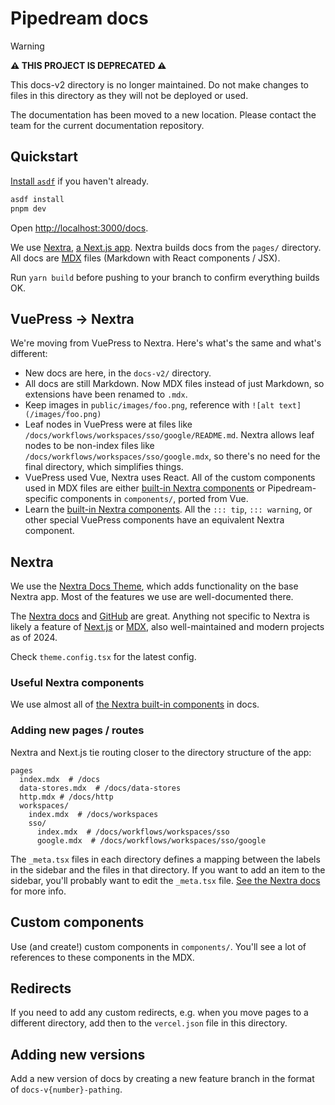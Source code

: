 # Pipedream docs

> [!WARNING]
> **⚠️ THIS PROJECT IS DEPRECATED ⚠️**
> 
> This docs-v2 directory is no longer maintained. Do not make changes to files in this directory as they will not be deployed or used.
> 
> The documentation has been moved to a new location. Please contact the team for the current documentation repository.

## Quickstart

[Install `asdf`](https://asdf-vm.com/guide/getting-started.html) if you haven't already.

```bash
asdf install
pnpm dev
```

Open [http://localhost:3000/docs](http://localhost:3000/docs).

We use [Nextra](https://nextra.site/docs), [a Next.js app](https://nextjs.org/docs). Nextra builds docs from the `pages/` directory. All docs are [MDX](https://mdxjs.com/) files (Markdown with React components / JSX).

Run `yarn build` before pushing to your branch to confirm everything builds OK.

## VuePress -> Nextra

We're moving from VuePress to Nextra. Here's what's the same and what's different:

- New docs are here, in the `docs-v2/` directory.
- All docs are still Markdown. Now MDX files instead of just Markdown, so extensions have been renamed to `.mdx`.
- Keep images in `public/images/foo.png`, reference with `![alt text](/images/foo.png)`
- Leaf nodes in VuePress were at files like `/docs/workflows/workspaces/sso/google/README.md`. Nextra allows leaf nodes to be non-index files like `/docs/workflows/workspaces/sso/google.mdx`, so there's no need for the final directory, which simplifies things.
- VuePress used Vue, Nextra uses React. All of the custom components used in MDX files are either [built-in Nextra components](https://nextra.site/docs/guide/built-ins) or Pipedream-specific components in `components/`, ported from Vue.
- Learn the [built-in Nextra components](https://nextra.site/docs/guide/built-ins). All the `::: tip`, `::: warning`, or other special VuePress components have an equivalent Nextra component.

## Nextra

We use the [Nextra Docs Theme](https://nextra.site/docs/docs-theme/start), which adds functionality on the base Nextra app. Most of the features we use are well-documented there.

The [Nextra docs](https://nextra.site/docs) and [GitHub](https://github.com/shuding/nextra) are great. Anything not specific to Nextra is likely a feature of [Next.js](https://nextjs.org/docs) or [MDX](https://mdxjs.com/), also well-maintained and modern projects as of 2024.

Check `theme.config.tsx` for the latest config.

### Useful Nextra components

We use almost all of [the Nextra built-in components](https://nextra.site/docs/guide/built-ins) in docs.

### Adding new pages / routes

Nextra and Next.js tie routing closer to the directory structure of the app:

```
pages
  index.mdx  # /docs
  data-stores.mdx  # /docs/data-stores
  http.mdx # /docs/http
  workspaces/
    index.mdx  # /docs/workspaces
    sso/
      index.mdx  # /docs/workflows/workspaces/sso
      google.mdx  # /docs/workflows/workspaces/sso/google
```

The `_meta.tsx` files in each directory defines a mapping between the labels in the sidebar and the files in that directory. If you want to add an item to the sidebar, you'll probably want to edit the `_meta.tsx` file. [See the Nextra docs](https://nextra.site/docs/docs-theme/page-configuration) for more info.

## Custom components

Use (and create!) custom components in `components/`. You'll see a lot of references to these components in the MDX.

## Redirects

If you need to add any custom redirects, e.g. when you move pages to a different directory, add then to the `vercel.json` file in this directory.

## Adding new versions

Add a new version of docs by creating a new feature branch in the format of `docs-v{number}-pathing`.
